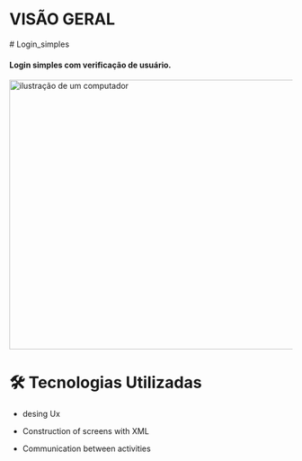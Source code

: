 


# VISÃO GERAL
<p>
# Login_simples
<h4>Login simples com verificação de usuário.</h4>



<img width="700" height="480" src="https://github.com/developertomaz/imgens/blob/main/validacao.png" alt="ilustração de um computador">

# 🛠 Tecnologias Utilizadas

- desing Ux

- Construction of screens with XML

- Communication between activities

